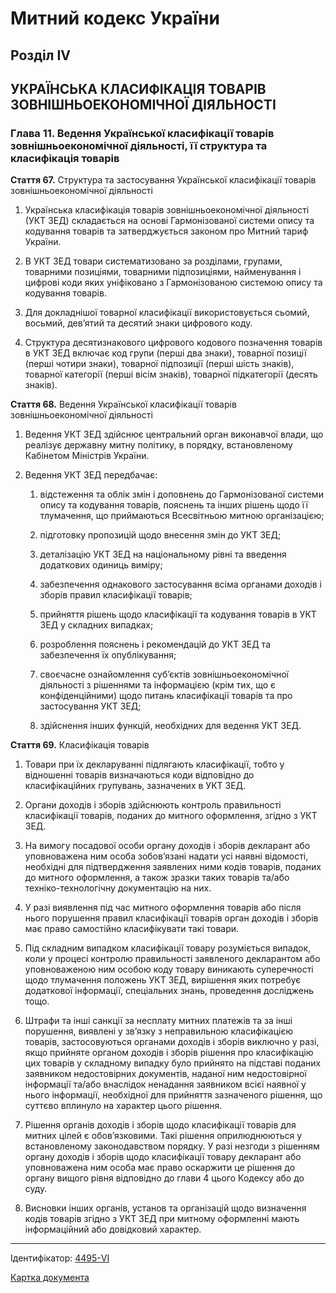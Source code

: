 # Митний кодекс України

## Розділ IV
## УКРАЇНСЬКА КЛАСИФІКАЦІЯ ТОВАРІВ ЗОВНІШНЬОЕКОНОМІЧНОЇ ДІЯЛЬНОСТІ

### Глава 11. Ведення Української класифікації товарів зовнішньоекономічної діяльності, її структура та класифікація товарів

**Стаття 67.** Структура та застосування Української класифікації товарів зовнішньоекономічної діяльності

1. Українська класифікація товарів зовнішньоекономічної діяльності (УКТ ЗЕД) складається на основі Гармонізованої системи опису та кодування товарів та затверджується законом про Митний тариф України.

2. В УКТ ЗЕД товари систематизовано за розділами, групами, товарними позиціями, товарними підпозиціями, найменування і цифрові коди яких уніфіковано з Гармонізованою системою опису та кодування товарів.

3. Для докладнішої товарної класифікації використовується сьомий, восьмий, дев’ятий та десятий знаки цифрового коду.

4. Структура десятизнакового цифрового кодового позначення товарів в УКТ ЗЕД включає код групи (перші два знаки), товарної позиції (перші чотири знаки), товарної підпозиції (перші шість знаків), товарної категорії (перші вісім знаків), товарної підкатегорії (десять знаків).

**Стаття 68.** Ведення Української класифікації товарів зовнішньоекономічної діяльності

1. Ведення УКТ ЗЕД здійснює центральний орган виконавчої влади, що реалізує державну митну політику, в порядку, встановленому Кабінетом Міністрів України.

2. Ведення УКТ ЗЕД передбачає:

    1) відстеження та облік змін і доповнень до Гармонізованої системи опису та кодування товарів, пояснень та інших рішень щодо її тлумачення, що приймаються Всесвітньою митною організацією;

    2) підготовку пропозицій щодо внесення змін до УКТ ЗЕД;

    3) деталізацію УКТ ЗЕД на національному рівні та введення додаткових одиниць виміру;

    4) забезпечення однакового застосування всіма органами доходів і зборів правил класифікації товарів;

    5) прийняття рішень щодо класифікації та кодування товарів в УКТ ЗЕД у складних випадках;

    6) розроблення пояснень і рекомендацій до УКТ ЗЕД та забезпечення їх опублікування;

    7) своєчасне ознайомлення суб’єктів зовнішньоекономічної діяльності з рішеннями та інформацією (крім тих, що є конфіденційними) щодо питань класифікації товарів та про застосування УКТ ЗЕД;

    8) здійснення інших функцій, необхідних для ведення УКТ ЗЕД.

**Стаття 69.** Класифікація товарів

1. Товари при їх декларуванні підлягають класифікації, тобто у відношенні товарів визначаються коди відповідно до класифікаційних групувань, зазначених в УКТ ЗЕД.

2. Органи доходів і зборів здійснюють контроль правильності класифікації товарів, поданих до митного оформлення, згідно з УКТ ЗЕД.

3. На вимогу посадової особи органу доходів і зборів декларант або уповноважена ним особа зобов’язані надати усі наявні відомості, необхідні для підтвердження заявлених ними кодів товарів, поданих до митного оформлення, а також зразки таких товарів та/або техніко-технологічну документацію на них.

4. У разі виявлення під час митного оформлення товарів або після нього порушення правил класифікації товарів орган доходів і зборів має право самостійно класифікувати такі товари.

5. Під складним випадком класифікації товару розуміється випадок, коли у процесі контролю правильності заявленого декларантом або уповноваженою ним особою коду товару виникають суперечності щодо тлумачення положень УКТ ЗЕД, вирішення яких потребує додаткової інформації, спеціальних знань, проведення досліджень тощо.

6. Штрафи та інші санкції за несплату митних платежів та за інші порушення, виявлені у зв’язку з неправильною класифікацією товарів, застосовуються  органами доходів і зборів виключно у разі, якщо прийняте органом доходів і зборів рішення про класифікацію цих товарів у складному випадку було прийнято на підставі поданих заявником недостовірних документів, наданої ним недостовірної інформації та/або внаслідок ненадання заявником всієї наявної у нього інформації, необхідної для прийняття зазначеного рішення, що суттєво вплинуло на характер цього рішення.

7. Рішення органів доходів і зборів щодо класифікації товарів для митних цілей є обов’язковими. Такі рішення оприлюднюються у встановленому законодавством порядку. У разі незгоди з рішенням органу доходів і зборів щодо класифікації товару декларант або уповноважена ним особа має право оскаржити це рішення до органу вищого рівня відповідно до глави 4 цього Кодексу або до суду.

8. Висновки інших органів, установ та організацій щодо визначення кодів товарів згідно з УКТ ЗЕД при митному оформленні мають інформаційний або довідковий характер.

***

Ідентифікатор: [4495-VI](https://zakon.rada.gov.ua/laws/show/4495-17)

[Картка документа](https://zakon.rada.gov.ua/laws/card/4495-17)
